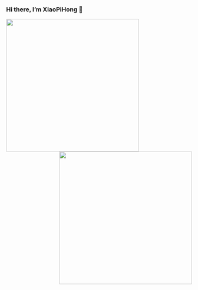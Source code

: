 ### Hi there, I’m XiaoPiHong 👋

<!--
**XiaoPiHong/XiaoPiHong** is a ✨ _special_ ✨ repository because its `README.md` (this file) appears on your GitHub profile.

Here are some ideas to get you started:

- 🔭 I’m currently working on ...
- 🌱 I’m currently learning ...
- 👯 I’m looking to collaborate on ...
- 🤔 I’m looking for help with ...
- 💬 Ask me about ...
- 📫 How to reach me: ...
- 😄 Pronouns: ...
- ⚡ Fun fact: ...
-->
<img align="left" width="360px" src="https://github-readme-stats.vercel.app/api?username=XiaoPiHong&show_icons=true&icon_color=fff&title_color=fff&text_color=fff&bg_color=45,ff9569,e92758" />
<img align="right" width="360px" src="https://github-readme-stats.vercel.app/api/top-langs/?username=XiaoPiHong&show_icons=true&layout=compact&title_color=fff&text_color=fff&bg_color=45,ff9569,e92758" />

